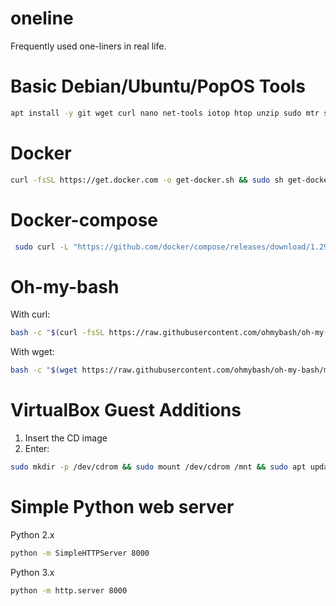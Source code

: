 # oneline
Frequently used one-liners in real life.

# Basic Debian/Ubuntu/PopOS Tools
```bash
apt install -y git wget curl nano net-tools iotop htop unzip sudo mtr sshpass autossh screen tmux openssl openpgp sqlite3 rsync rclone gnupg jq
```

# Docker
```bash
curl -fsSL https://get.docker.com -o get-docker.sh && sudo sh get-docker.sh
```

# Docker-compose
```bash
 sudo curl -L "https://github.com/docker/compose/releases/download/1.29.2/docker-compose-$(uname -s)-$(uname -m)" -o /usr/local/bin/docker-compose && sudo chmod +x /usr/local/bin/docker-compose
```

# Oh-my-bash
With curl:
```bash
bash -c "$(curl -fsSL https://raw.githubusercontent.com/ohmybash/oh-my-bash/master/tools/install.sh)"
```
With wget:
```bash
bash -c "$(wget https://raw.githubusercontent.com/ohmybash/oh-my-bash/master/tools/install.sh -O -)"
```

# VirtualBox Guest Additions
1. Insert the CD image
2. Enter:
```bash
sudo mkdir -p /dev/cdrom && sudo mount /dev/cdrom /mnt && sudo apt update -y && sudo apt upgrade -y && apt install dkms linux-headers-$(uname -r) build-essential && sudo sh /mnt/VBoxLinuxAdditions.run && reboot
```

# Simple Python web server
Python 2.x
```bash
python -m SimpleHTTPServer 8000
```
Python 3.x
```bash
python -m http.server 8000
```

